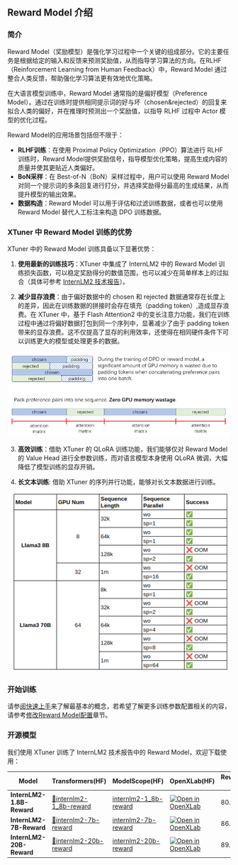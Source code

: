 ## Reward Model 介绍

### 简介

Reward Model（奖励模型）是强化学习过程中一个关键的组成部分。它的主要任务是根据给定的输入和反馈来预测奖励值，从而指导学习算法的方向。在RLHF（Reinforcement Learning from Human Feedback）中，Reward Model 通过整合人类反馈，帮助强化学习算法更有效地优化策略。

在大语言模型训练中，Reward Model 通常指的是偏好模型（Preference Model）。通过在训练时提供相同提示词的好与坏（chosen&rejected）的回复来拟合人类的偏好，并在推理时预测出一个奖励值，以指导 RLHF 过程中 Actor 模型的优化过程。

Reward Model的应用场景包括但不限于：

- **RLHF训练**：在使用 Proximal Policy Optimization（PPO）算法进行 RLHF 训练时，Reward Model提供奖励信号，指导模型优化策略，提高生成内容的质量并使其更贴近人类偏好。
- **BoN采样**：在 Best-of-N（BoN）采样过程中，用户可以使用 Reward Model 对同一个提示词的多条回复进行打分，并选择奖励得分最高的生成结果，从而提升模型的输出效果。
- **数据构造**：Reward Model 可以用于评估和过滤训练数据，或者也可以使用 Reward Model 替代人工标注来构造 DPO 训练数据。

### XTuner 中 Reward Model 训练的优势

XTuner 中的 Reward Model 训练具备以下显著优势：

1. **使用最新的训练技巧**：XTuner 中集成了 InternLM2 中的 Reward Model 训练损失函数，可以稳定奖励得分的数值范围，也可以减少在简单样本上的过拟合（具体可参考 [InternLM2 技术报告](https://arxiv.org/abs/2403.17297)）。

2. **减少显存浪费**：由于偏好数据中的 chosen 和 rejected 数据通常存在长度上的差异，因此在训练数据的拼接时会存在填充（padding token）,造成显存浪费。在 XTuner 中，基于 Flash Attention2 中的变长注意力功能，我们在训练过程中通过将偏好数据打包到同一个序列中，显著减少了由于 padding token 带来的显存浪费。这不仅提高了显存的利用效率，还使得在相同硬件条件下可以训练更大的模型或处理更多的数据。

![img](./images/var_len_atten.png)

3. **高效训练**：借助 XTuner 的 QLoRA 训练功能，我们能够仅对 Reward Model 的 Value Head 进行全参数训练，而对语言模型本身使用 QLoRA 微调，大幅降低了模型训练的显存开销。

4. **长文本训练**: 借助 XTuner 的序列并行功能，能够对长文本数据进行训练。

![img](./images/sequence_parallel.png)

### 开始训练

请参[阅快速上手](./quick_start.md)来了解最基本的概念，若希望了解更多训练参数配置相关的内容，请参考[修改Reward Model配置](./modify_settings.md)章节。

### 开源模型

我们使用 XTuner 训练了 InternLM2 技术报告中的 Reward Model，欢迎下载使用：

| Model                     | Transformers(HF)                                                                 | ModelScope(HF)                                                                                             | OpenXLab(HF)                                                                                                                                                | RewardBench Score |
| ------------------------- | -------------------------------------------------------------------------------- | ---------------------------------------------------------------------------------------------------------- | ----------------------------------------------------------------------------------------------------------------------------------------------------------- | ----------------- |
| **InternLM2-1.8B-Reward** | [🤗internlm2-1_8b-reward](https://huggingface.co/internlm/internlm2-1_8b-reward) | [internlm2-1_8b-reward](https://modelscope.cn/models/Shanghai_AI_Laboratory/internlm2-1_8b-reward/summary) | [![Open in OpenXLab](https://cdn-static.openxlab.org.cn/header/openxlab_models.svg)](https://openxlab.org.cn/models/detail/OpenLMLab/internlm2-1_8b-reward) | 80.6              |
| **InternLM2-7B-Reward**   | [🤗internlm2-7b-reward](https://huggingface.co/internlm/internlm2-7b-reward)     | [internlm2-7b-reward](https://modelscope.cn/models/Shanghai_AI_Laboratory/internlm2-7b-reward/summary)     | [![Open in OpenXLab](https://cdn-static.openxlab.org.cn/header/openxlab_models.svg)](https://openxlab.org.cn/models/detail/OpenLMLab/internlm2-7b-reward)   | 86.6              |
| **InternLM2-20B-Reward**  | [🤗internlm2-20b-reward](https://huggingface.co/internlm/internlm2-20b-reward)   | [internlm2-20b-reward](https://modelscope.cn/models/Shanghai_AI_Laboratory/internlm2-20b-reward/summary)   | [![Open in OpenXLab](https://cdn-static.openxlab.org.cn/header/openxlab_models.svg)](https://openxlab.org.cn/models/detail/OpenLMLab/internlm2-20b-reward)  | 89.5              |
